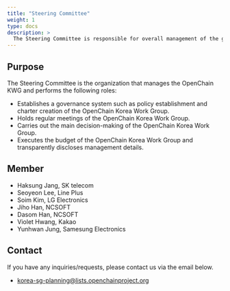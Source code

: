 ```yaml
---
title: "Steering Committee"
weight: 1
type: docs
description: >
  The Steering Committee is responsible for overall management of the group.
---
```


## Purpose

The Steering Committee is the organization that manages the OpenChain KWG and performs the following roles:

* Establishes a governance system such as policy establishment and charter creation of the OpenChain Korea Work Group.
* Holds regular meetings of the OpenChain Korea Work Group.
* Carries out the main decision-making of the OpenChain Korea Work Group.
* Executes the budget of the OpenChain Korea Work Group and transparently discloses management details.

## Member

* Haksung Jang, SK telecom
* Seoyeon Lee, Line Plus
* Soim Kim, LG Electronics
* Jiho Han, NCSOFT
* Dasom Han, NCSOFT
* Violet Hwang, Kakao
* Yunhwan Jung, Samesung Electronics

## Contact

If you have any inquiries/requests, please contact us via the email below.

* korea-sg-planning@lists.openchainproject.org
